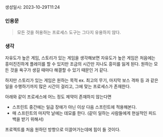 생성일시: 2023-10-29T11:24
### 인용문
> 모든 것을 허용하는 프로세스 도구는 그다지 유용하지 않다.
### 생각
자유도가 높은 게임, 스토리가 있는 게임을 생각해보면 자유도가 높은 게임은 처음에는 흥미진진하게 플레이를 할 수 있지만 조금의 시간만 지나도 흥미를 잃게 된다. 원하는 모든 것을 욕구가 생길 때마다 해결할 수 있기 때문인 거 같다.

하지만 스토리가 있는 게임은 원하는 목적 ex.  최고의 무기, 마지막 보스 격파 등 과 같은 일을 수행하기까지 많은 시간이 걸리고, 그에 맞는 프로세스가 존재한다.

아래와 같이 프로세스에 어느 정도 제약이 존재하지 않는다면
- 스프린트 중간에는 일급 장애가 아닌 이상 다음 스프린트에 적용해본다.
- 매 스프린트의 마지막 날에는 데모를 한다. 
  (같이 일하는 사람들에게 현실적인 피드백을 받기 위해서)

프로젝트를 처음 원하던 방향으로 이끌어가는데에 힘이 들 것이다.